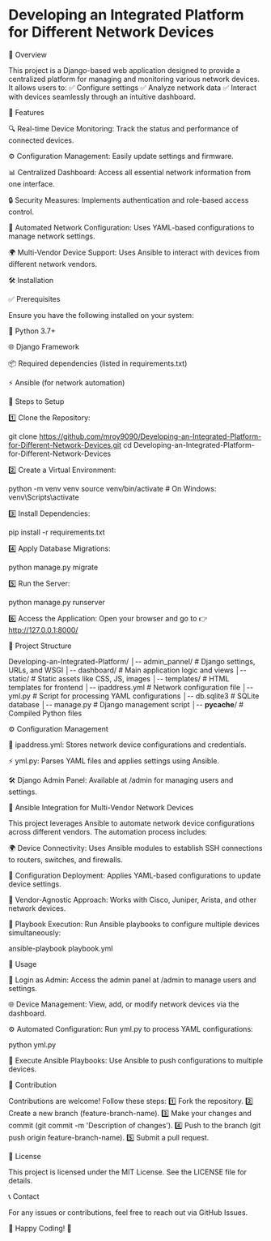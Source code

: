 # Developing an Integrated Platform for Different Network Devices

📌 Overview

This project is a Django-based web application designed to provide a centralized platform for managing and monitoring various network devices. It allows users to:
✅ Configure settings
✅ Analyze network data
✅ Interact with devices seamlessly through an intuitive dashboard.

🌟 Features

🔍 Real-time Device Monitoring: Track the status and performance of connected devices.

⚙️ Configuration Management: Easily update settings and firmware.

📊 Centralized Dashboard: Access all essential network information from one interface.

🔒 Security Measures: Implements authentication and role-based access control.

🤖 Automated Network Configuration: Uses YAML-based configurations to manage network settings.

🌍 Multi-Vendor Device Support: Uses Ansible to interact with devices from different network vendors.

🛠️ Installation

✅ Prerequisites

Ensure you have the following installed on your system:

🐍 Python 3.7+

🌐 Django Framework

📦 Required dependencies (listed in requirements.txt)

⚡ Ansible (for network automation)

🚀 Steps to Setup

1️⃣ Clone the Repository:

git clone https://github.com/mroy9090/Developing-an-Integrated-Platform-for-Different-Network-Devices.git
cd Developing-an-Integrated-Platform-for-Different-Network-Devices

2️⃣ Create a Virtual Environment:

python -m venv venv
source venv/bin/activate  # On Windows: venv\Scripts\activate

3️⃣ Install Dependencies:

pip install -r requirements.txt

4️⃣ Apply Database Migrations:

python manage.py migrate

5️⃣ Run the Server:

python manage.py runserver

6️⃣ Access the Application:
Open your browser and go to 👉 http://127.0.0.1:8000/

📂 Project Structure

Developing-an-Integrated-Platform/
│-- admin_pannel/          # Django settings, URLs, and WSGI
│-- dashboard/             # Main application logic and views
│-- static/                # Static assets like CSS, JS, images
│-- templates/             # HTML templates for frontend
│-- ipaddress.yml          # Network configuration file
│-- yml.py                 # Script for processing YAML configurations
│-- db.sqlite3             # SQLite database
│-- manage.py              # Django management script
│-- __pycache__/           # Compiled Python files

⚙️ Configuration Management

📜 ipaddress.yml: Stores network device configurations and credentials.

⚡ yml.py: Parses YAML files and applies settings using Ansible.

🛠️ Django Admin Panel: Available at /admin for managing users and settings.

🤖 Ansible Integration for Multi-Vendor Network Devices

This project leverages Ansible to automate network device configurations across different vendors. The automation process includes:

🌍 Device Connectivity: Uses Ansible modules to establish SSH connections to routers, switches, and firewalls.

🔄 Configuration Deployment: Applies YAML-based configurations to update device settings.

🏢 Vendor-Agnostic Approach: Works with Cisco, Juniper, Arista, and other network devices.

🚀 Playbook Execution: Run Ansible playbooks to configure multiple devices simultaneously:

ansible-playbook playbook.yml

📌 Usage

🔑 Login as Admin: Access the admin panel at /admin to manage users and settings.

🌐 Device Management: View, add, or modify network devices via the dashboard.

⚙️ Automated Configuration: Run yml.py to process YAML configurations:

python yml.py

🚀 Execute Ansible Playbooks: Use Ansible to push configurations to multiple devices.

🤝 Contribution

Contributions are welcome! Follow these steps:
1️⃣ Fork the repository.
2️⃣ Create a new branch (feature-branch-name).
3️⃣ Make your changes and commit (git commit -m 'Description of changes').
4️⃣ Push to the branch (git push origin feature-branch-name).
5️⃣ Submit a pull request.

📜 License

This project is licensed under the MIT License. See the LICENSE file for details.

📞 Contact

For any issues or contributions, feel free to reach out via GitHub Issues.

🚀 Happy Coding! 🎉
